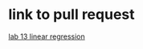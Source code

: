 # link to pull request 
[lab 13 linear regression](https://github.com/FirasHasan/linear-regression-13/pull/1)